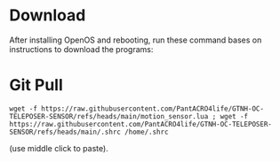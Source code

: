 
# Download
After installing OpenOS and rebooting, run these command bases on instructions to download the programs:

# Git Pull
```wget -f https://raw.githubusercontent.com/PantACRO4life/GTNH-OC-TELEPOSER-SENSOR/refs/heads/main/motion_sensor.lua ; wget -f https://raw.githubusercontent.com/PantACRO4life/GTNH-OC-TELEPOSER-SENSOR/refs/heads/main/.shrc /home/.shrc```

(use middle click to paste).

